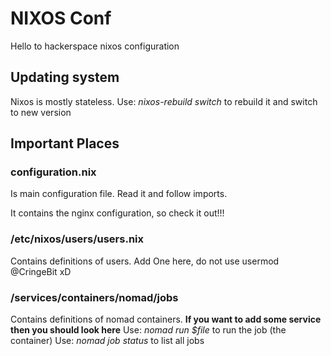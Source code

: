 # NIXOS Conf

Hello to hackerspace nixos configuration

## Updating system

Nixos is mostly stateless.
Use: *nixos-rebuild switch* to rebuild it and switch to new version

## Important Places

### configuration.nix

Is main configuration file.
Read it and follow imports.

It contains the nginx configuration, so check it out!!!

### /etc/nixos/users/users.nix

Contains definitions of users.
Add One here, do not use usermod @CringeBit xD

### /services/containers/nomad/jobs

Contains definitions of nomad containers.
**If you want to add some service then you should look here**
Use: *nomad run $file* to run the job (the container)
Use: *nomad job status* to list all jobs

